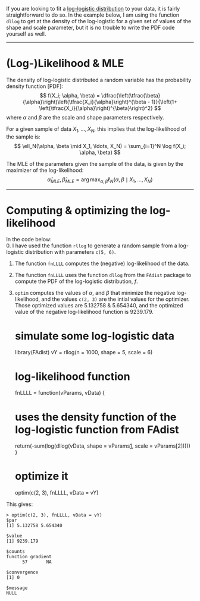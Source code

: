 If you are looking to fit a [log-logistic distribution][1] to your data, it is fairly straightforward to do so. In the example below, I am using the function `dllog` to get at the density of the log-logistic for a given set of values of the shape and scale parameter, but it is no trouble to write the PDF code yourself as well.

----

(Log-)Likelihood & MLE
====
The density of log-logistic distributed a random variable has the probability density function [PDF]:
$$
f(X_i; \alpha, \beta)  = \dfrac{\left(\tfrac{\beta}{\alpha}\right)\left(\tfrac{X_i}{\alpha}\right)^{\beta - 1}}{\left(1+ \left(\tfrac{X_i}{\alpha}\right)^{\beta}\right)^2}
$$
where $\alpha$ and $\beta$ are the scale and shape parameters respectively. 

For a given sample of data $X_1, \ldots, X_N$, this implies that the log-likelihood of the sample is:
$$
\ell_N(\alpha, \beta \mid X_1, \ldots, X_N) = \sum_{i=1}^N \log f(X_i; \alpha, \beta) 
$$

The MLE of the parameters given the sample of the data, is given by the maximizer of the log-likelihood:
$$
\hat{\alpha}_{MLE}, \hat{\beta}_{MLE} = \arg\max_{\alpha, \beta}\ell_N(\alpha, \beta \mid X_1, \ldots, X_N)
$$

----

Computing & optimizing the log-likelihood
====
In the code below:  
0. I have used the function `rllog` to generate a random sample from a log-logistic distribution with parameters `c(5, 6)`.  
1. The function `fnLLLL` computes the (negative) log-likelihood of the data.  
2. The function `fnLLLL` uses the function `dllog` from the `FAdist` package to compute the PDF of the log-logistic distribution, $f$.  
3. `optim` computes the values of $\alpha$, and $\beta$ that minimize the negative log-likelihood, and the values `c(2, 3)` are the intial values for the optimizer. 
Those optimized values are $5.132758$ & $5.654340$, and the optimized value of the negative log-likelihood function is $9239.179$.

    # simulate some log-logistic data
    library(FAdist)
    vY = rllog(n = 1000, shape = 5, scale = 6)
    
    # log-likelihood function
    fnLLLL = function(vParams, vData) {
      # uses the density function of the log-logistic function from FAdist
      return(-sum(log(dllog(vData, shape = vParams[1], scale = vParams[2]))))
    }
    
    # optimize it
    optim(c(2, 3), fnLLLL, vData = vY)

This gives:

    > optim(c(2, 3), fnLLLL, vData = vY)
    $par
    [1] 5.132758 5.654340
    
    $value
    [1] 9239.179
    
    $counts
    function gradient 
          57       NA 
    
    $convergence
    [1] 0
    
    $message
    NULL

  [1]: http://en.wikipedia.org/wiki/Log-logistic_distribution
